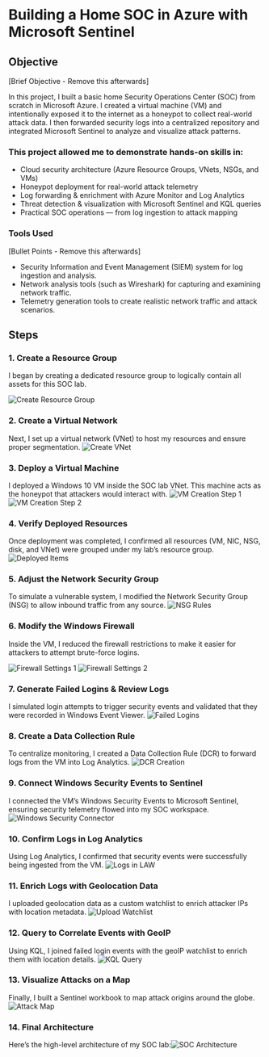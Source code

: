 # Building a Home SOC in Azure with Microsoft Sentinel

## Objective
[Brief Objective - Remove this afterwards]

In this project, I built a basic home Security Operations Center (SOC) from scratch in Microsoft Azure. I created a virtual machine (VM) and intentionally exposed it to the internet as a honeypot to collect real-world attack data. I then forwarded security logs into a centralized repository and integrated Microsoft Sentinel to analyze and visualize attack patterns.

### This project allowed me to demonstrate hands-on skills in:

* Cloud security architecture (Azure Resource Groups, VNets, NSGs, and VMs)
* Honeypot deployment for real-world attack telemetry
* Log forwarding & enrichment with Azure Monitor and Log Analytics
* Threat detection & visualization with Microsoft Sentinel and KQL queries
* Practical SOC operations — from log ingestion to attack mapping

### Tools Used
[Bullet Points - Remove this afterwards]

- Security Information and Event Management (SIEM) system for log ingestion and analysis.
- Network analysis tools (such as Wireshark) for capturing and examining network traffic.
- Telemetry generation tools to create realistic network traffic and attack scenarios.

## Steps 
### 1. Create a Resource Group

I began by creating a dedicated resource group to logically contain all assets for this SOC lab.

![Create Resource Group](images/01%20Create%20resource%20group%20Azure.PNG)

### 2. Create a Virtual Network

Next, I set up a virtual network (VNet) to host my resources and ensure proper segmentation.
![Create VNet](images/02%20Create%20virtual%20network%20Azure.PNG)
### 3. Deploy a Virtual Machine

I deployed a Windows 10 VM inside the SOC lab VNet. This machine acts as the honeypot that attackers would interact with.
![VM Creation Step 1](images/03%20%20Step%20through%20VM%20creation%201%20Azure.PNG)
![VM Creation Step 2](images/03%20%20Step%20through%20VM%20creation%202%20Azure.PNG)
### 4. Verify Deployed Resources

Once deployment was completed, I confirmed all resources (VM, NIC, NSG, disk, and VNet) were grouped under my lab’s resource group.
![Deployed Items](images/04%20eployed%20items%20in%20RG.PNG)
### 5. Adjust the Network Security Group

To simulate a vulnerable system, I modified the Network Security Group (NSG) to allow inbound traffic from any source.
![NSG Rules](images/05%20Adjust%20the%20Network%20Security%20Group..PNG)
### 6. Modify the Windows Firewall

Inside the VM, I reduced the firewall restrictions to make it easier for attackers to attempt brute-force logins.

![Firewall Settings 1](images/06%20Modify%20firewall%201.PNG)
![Firewall Settings 2](images/06%20Modify%20firewall%202.PNG)
### 7. Generate Failed Logins & Review Logs

I simulated login attempts to trigger security events and validated that they were recorded in Windows Event Viewer.
![Failed Logins](images/07%20Try%20incorrect%20logins%20and%20check%20logs.PNG)
### 8. Create a Data Collection Rule

To centralize monitoring, I created a Data Collection Rule (DCR) to forward logs from the VM into Log Analytics.
![DCR Creation](images/08%20DCR%20creation%20dialog.PNG)
### 9. Connect Windows Security Events to Sentinel

I connected the VM’s Windows Security Events to Microsoft Sentinel, ensuring security telemetry flowed into my SOC workspace.
![Windows Security Connector](images/09%20Windows%20Security%20Events%E2%80%9D%20connector..PNG)
### 10. Confirm Logs in Log Analytics

Using Log Analytics, I confirmed that security events were successfully being ingested from the VM.
![Logs in LAW](images/10%20Run%20KQL%20query.PNG)
### 11. Enrich Logs with Geolocation Data

I uploaded geolocation data as a custom watchlist to enrich attacker IPs with location metadata.
![Upload Watchlist](images/11%20Upload%20geolocation%20data..png)
### 12. Query to Correlate Events with GeoIP

Using KQL, I joined failed login events with the geoIP watchlist to enrich them with location details.
![KQL Query](images/12%20Query%20to%20enrich%20events..png)
### 13. Visualize Attacks on a Map

Finally, I built a Sentinel workbook to map attack origins around the globe.
![Attack Map](images/13%20windows%20vm%20attack%20map.png)
### 14. Final Architecture

Here’s the high-level architecture of my SOC lab:![SOC Architecture](images/Azure%20VM%20Architechture.jpg)
















